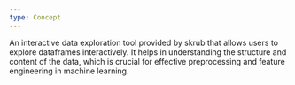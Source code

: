 ```yaml
---
type: Concept
---
```


An interactive data exploration tool provided by skrub that allows users to explore dataframes interactively. It helps in understanding the structure and content of the data, which is crucial for effective preprocessing and feature engineering in machine learning.